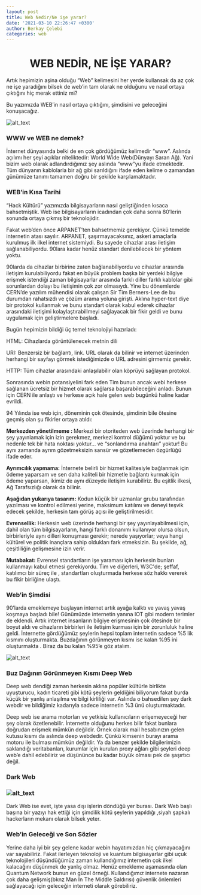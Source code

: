 ```yaml
---
layout: post
title: Web Nedir/Ne işe yarar?
date: '2021-03-10 22:26:47 +0300'
author: Berkay Çelebi
categories: web
---
```


<center><h1>WEB NEDİR, NE İŞE YARAR?</h1></center>
<p>
Artık hepimizin aşina olduğu “Web” kelimesini her yerde kullansak da az çok ne
işe yaradığını bilsek de web’in tam olarak ne olduğunu ve nasıl ortaya çıktığını
hiç merak ettiniz mi?
</p>
<p>
Bu yazımızda WEB’in nasıl ortaya çıktığını, şimdisini ve geleceğini konuşacağız.
</p>
<p>

<img src="{{ AUCyberClub.github.io }}/CyberCamp/assets/web-nedir-ne-ise-yarar/2021-03-12-web-nedir-ne-ise-yarar-3.jpg" width="" alt="alt_text" title="image_tooltip">
</p>
<h3>WWW ve WEB ne demek?</h3>
<p>
İnternet dünyasında belki de en çok gördüğümüz kelimedir “www”. Aslında açılımı
her şeyi açıklar niteliktedir: World Wide Web(Dünyayı Saran Ağ). Yani bizim web
olarak adlandırdığımız şey aslında “www”yu ifade etmektedir. Tüm dünyanın
kablolarla bir ağ gibi sarıldığını ifade eden kelime o zamandan günümüze tanımı
tamamen doğru bir şekilde karşılamaktadır.
</p>
<h3>WEB’in Kısa Tarihi</h3>
<p>
“Hack Kültürü” yazımızda bilgisayarların nasıl geliştiğinden kısaca
bahsetmiştik. Web ise bilgisayarların icadından çok daha sonra 80’lerin sonunda
ortaya çıkmış bir teknolojidir.
</p>
<p>
Fakat web’den önce ARPANET’ten bahsetmemiz gerekiyor. Çünkü temelde internetin
atası sayılır. ARPANET, şaşırmayacaksınız, askeri amaçlarla kurulmuş ilk ilkel
internet sistemiydi. Bu sayede cihazlar arası iletişim sağlanabiliyordu. 90lara
kadar henüz standart denilebilecek bir yöntem yoktu.
</p>
<p>
90larda da  cihazlar birbirine zaten bağlanabiliyordu ve cihazlar arasında
iletişim kurulabiliyordu fakat en büyük problem başka bir yerdeki bilgiye
erişmek istendiği zaman bilgisayarlar arasında farklı diller farklı kablolar
gibi sorunlardan dolayı bu iletişimin çok zor olmasıydı. Yine bu dönemlerde
CERN’de yazılım mühendisi olarak çalışan Sir Tim Berners-Lee de bu durumdan
rahatsızdı ve çözüm arama yoluna girişti. Aklına hyper-text diye bir protokol
kullanmak ve bunu standart olarak kabul ederek cihazlar arasındaki iletişimi
kolaylaştırabillmeyi sağlayacak bir fikir geldi ve bunu uygulamak için
geliştirmelere başladı.
</p>
<p>
Bugün hepimizin bildiği üç temel teknolojiyi hazırladı:
</p>
<p>
HTML: Cihazlarda görüntülenecek metnin dili
</p>
<p>
URI: Benzersiz bir bağlantı, link. URL olarak da bilinir ve internet üzerinden
herhangi bir sayfayı görmek istediğimizde o URL adresini girmemiz gerekir.
</p>
<p>
HTTP: Tüm cihazlar arasındaki anlaşılabilir olan köprüyü sağlayan protokol.
</p>
<p>
Sonrasında webin potansiyelini fark eden Tim bunun ancak webi herkese sağlanan
ücretsiz bir hizmet olarak sağlarsa başarabileceğini anladı. Bunun için CERN ile
anlaştı ve herkese açık hale gelen web bugünkü haline kadar evrildi.
</p>
<p>
94 Yılında ise web için, döneminin çok ötesinde, şimdinin bile ötesine geçmiş
olan şu fikirler ortaya atıldı:
</p>
<p>
<strong>Merkezden yönetilmeme : </strong>Merkezi bir otoriteden web üzerinde
herhangi bir şey yayınlamak için izin gerekmez, merkezi kontrol düğümü yoktur ve
bu nedenle tek bir hata noktası yoktur… ve “sonlandırma anahtarı” yoktur! Bu
aynı zamanda ayrım gözetmeksizin sansür ve gözetlemeden özgürlüğü ifade eder.
</p>
<p>
<strong>Ayrımcılık yapmama:</strong> İnternete belirli bir hizmet kalitesiyle
bağlanmak için ödeme yaparsam ve sen daha kaliteli bir hizmetle bağlantı kurmak
için ödeme yaparsan, ikimiz de aynı düzeyde iletişim kurabiliriz. Bu eşitlik
ilkesi, Ağ Tarafsızlığı olarak da bilinir.
</p>
<p>
<strong>Aşağıdan yukarıya tasarım:</strong> Kodun küçük bir uzmanlar grubu
tarafından yazılması ve kontrol edilmesi yerine, maksimum katılımı ve deneyi
teşvik edecek şekilde, herkesin tam görüş açısı ile geliştirilmesidir.
</p>
<p>
<strong>Evrensellik:</strong> Herkesin web üzerinde herhangi bir şey
yayınlayabilmesi için, dahil olan tüm bilgisayarların, hangi farklı donanımı
kullanıyor olursa olsun, birbirleriyle aynı dilleri konuşması gerekir; nerede
yaşıyorlar; veya hangi kültürel ve politik inançlara sahip oldukları fark
etmeksizin. Bu şekilde, ağ, çeşitliliğin gelişmesine izin verir.
</p>
<p>
<strong>Mutabakat:</strong> Evrensel standartların işe yaraması için herkesin
bunları kullanmayı kabul etmesi gerekiyordu. Tim ve diğerleri, W3C'de; şeffaf,
katılımcı bir süreç ile , standartları oluşturmada herkese söz hakkı vererek bu
fikir birliğine ulaştı.
</p>
<h3>Web’in Şimdisi</h3>
<p>
90’larda emeklemeye başlayan internet artık ayağa kalktı ve yavaş yavaş koşmaya
başladı bile! Günümüzde internetin yanına IOT gibi modern terimler de eklendi.
Artık internet insanların bilgiye erişmesinin çok ötesinde bir boyut aldı ve
cihazların birbirleri ile iletişim kurması için bir zorunluluk haline geldi.
İnternette gördüğümüz şeylerin hepsi toplam internetin sadece %5 lik kısmını
oluşturmakta. Buzdağının görünmeyen kısmı ise kalan %95 ini oluşturmakta . Biraz
da bu kalan %95’e göz atalım.
</p>
<p>

<img src="{{ AUCyberClub.github.io }}/CyberCamp/assets/web-nedir-ne-ise-yarar/2021-03-12-web-nedir-ne-ise-yarar-1.jpg" width="" alt="alt_text" title="image_tooltip">
</p>
<h3>Buz Dağının Görünmeyen Kısmı Deep Web</h3>
<p>
Deep web dendiği zaman herkesin aklına popüler kültürle birlikte uyuşturucu,
kadın ticareti gibi kötü şeylerin geldiğini biliyorum fakat burda küçük bir
yanlış anlaşılma ve bilgi kirliliği var. Aslında o bahsedilen şey dark webdir ve
bildiğimiz kadarıyla sadece internetin %3 ünü oluşturmaktadır.
</p>
<p>
Deep web ise arama motorları ve yetkisiz kullanıcıların erişemeyeceği her şey
olarak özetlenebilir. İnternette olduğunu herkes bilir fakat bunlara doğrudan
erişmek mümkün değildir. Örnek olarak mail hesabınızın gelen kutusu kısmı da
aslında deep webdedir. Çünkü kimsenin burayı arama motoru ile bulması mümkün
değildir. Ya da benzer şekilde bilgilerimizin saklandığı veritabanları, kurumlar
için kurulan proxy ağları gibi şeyleri deep web’e dahil edebiliriz ve düşününce
bu kadar büyük olması pek de şaşırtıcı değil.
</p>
<h3>Dark Web</h3>
<h3>

<img src="{{ AUCyberClub.github.io }}/CyberCamp/assets/web-nedir-ne-ise-yarar/2021-03-12-web-nedir-ne-ise-yarar-2.jpg" width="" alt="alt_text" title="image_tooltip">
</h3>
<p>
Dark Web ise evet, işte yasa dışı işlerin döndüğü yer burası. Dark Web başlı
başına bir yazıyı hak ettiği için şimdilik kötü şeylerin yapıldığı ,siyah
şapkalı hackerların mekanı olarak bilsek yeter.
</p>
<h3>Web’in Geleceği ve Son Sözler</h3>
<p>
Yerine daha iyi bir şey gelene kadar webin hayatımızdan hiç çıkmayacağını var
sayabiliriz. Fakat ilerleyen teknoloji ve kuantum bilgisayarlar gibi uçuk
teknolojileri düşündüğümüz zaman kullandığımız internetin çok ilkel kalacağını
düşünmek de yanlış olmaz. Henüz emekleme aşamasında olan Quantum Network bunun
en güzel örneği. Kullandığımız internete nazaran çok daha gelişmiş(bknz Man In
The Middle Saldırısı) güvenlik önlemleri sağlayacağı için geleceğin interneti
olarak görebiliriz.
</p>
<p>
